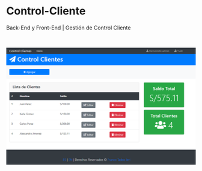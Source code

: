 # Control-Cliente
Back-End y Front-End | Gestión de Control Cliente

<br/>

<img src="https://github.com/Francotadeo/Control-Cliente/blob/master/imagenes%20del%20proyecto/Inicio_Admin.PNG?raw=true"></img>
